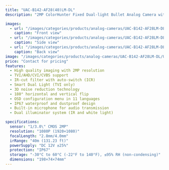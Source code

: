 ```yaml
---
title: "UAC-B142-AF28(40)LM-DL"
description: "2MP ColorHunter Fixed Dual-light Bullet Analog Camera with high quality imaging, smart dual light capability, and IP67 protection"

images:
  - url: "/images/categories/products/analog-cameras/UAC-B142-AF28LM-DL/UAC-B142-AF28LM-DL  (1).png"
    caption: "Front view"
  - url: "/images/categories/products/analog-cameras/UAC-B142-AF28LM-DL/UAC-B142-AF28LM-DL  (3).png"
    caption: "Side view"
  - url: "/images/categories/products/analog-cameras/UAC-B142-AF28LM-DL/UAC-B142-AF28LM-DL  (2).png"
    caption: "Back view"
image: "/images/categories/products/analog-cameras/UAC-B142-AF28LM-DL/UAC-B142-AF28LM-DL  (2).png"
price: "Contact for pricing"
features:
  - High quality imaging with 2MP resolution
  - TVI/AHD/CVI/CVBS support
  - IR-cut filter with auto-switch (ICR)
  - Smart Dual Light (TVI only)
  - 3D noise reduction technology
  - 180° horizontal and vertical flip
  - OSD configuration menu in 11 languages
  - IP67 waterproof and dustproof design
  - Built-in microphone for audio transmission
  - Dual illuminator system (IR and white light)

specifications:
  sensor: "1/3.0\" CMOS 2MP"
  resolution: "1080P (1920×1080)"
  focalLength: "2.8mm/4.0mm"
  irRange: "40m (131.23 ft)"
  powerSupply: "DC 12V ±25%"
  protection: "IP67"
  storage: "-30°C to 60°C (-22°F to 140°F), ≤95% RH (non-condensing)"
  dimensions: "198×74×74mm"
---
```

